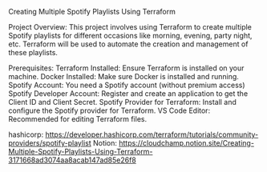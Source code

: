 Creating Multiple Spotify Playlists Using Terraform

Project Overview: This project involves using Terraform to create multiple Spotify playlists for different occasions like morning, evening, party night, etc. Terraform will be used to automate the creation and management of these playlists.

Prerequisites:
Terraform Installed: Ensure Terraform is installed on your machine.
Docker Installed: Make sure Docker is installed and running.
Spotify Account: You need a Spotify account (without premium access)
Spotify Developer Account: Register and create an application to get the Client ID and Client Secret.
Spotify Provider for Terraform: Install and configure the Spotify provider for Terraform.
VS Code Editor: Recommended for editing Terraform files.

hashicorp: https://developer.hashicorp.com/terraform/tutorials/community-providers/spotify-playlist
Notion: https://cloudchamp.notion.site/Creating-Multiple-Spotify-Playlists-Using-Terraform-3171668ad3074aa8acab147ad85e26f8
